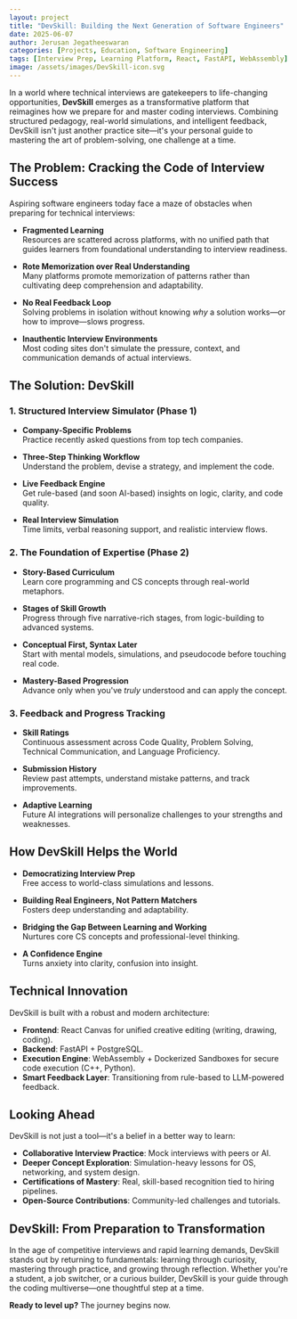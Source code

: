 ```yaml
---
layout: project
title: "DevSkill: Building the Next Generation of Software Engineers"
date: 2025-06-07
author: Jerusan Jegatheeswaran
categories: [Projects, Education, Software Engineering]
tags: [Interview Prep, Learning Platform, React, FastAPI, WebAssembly]
image: /assets/images/DevSkill-icon.svg
---
```


In a world where technical interviews are gatekeepers to life-changing opportunities, **DevSkill** emerges as a transformative platform that reimagines how we prepare for and master coding interviews. Combining structured pedagogy, real-world simulations, and intelligent feedback, DevSkill isn't just another practice site—it's your personal guide to mastering the art of problem-solving, one challenge at a time.

## The Problem: Cracking the Code of Interview Success

Aspiring software engineers today face a maze of obstacles when preparing for technical interviews:

- **Fragmented Learning**  
  Resources are scattered across platforms, with no unified path that guides learners from foundational understanding to interview readiness.

- **Rote Memorization over Real Understanding**  
  Many platforms promote memorization of patterns rather than cultivating deep comprehension and adaptability.

- **No Real Feedback Loop**  
  Solving problems in isolation without knowing *why* a solution works—or how to improve—slows progress.

- **Inauthentic Interview Environments**  
  Most coding sites don't simulate the pressure, context, and communication demands of actual interviews.

## The Solution: DevSkill

### 1. Structured Interview Simulator (Phase 1)

- **Company-Specific Problems**  
  Practice recently asked questions from top tech companies.

- **Three-Step Thinking Workflow**  
  Understand the problem, devise a strategy, and implement the code.

- **Live Feedback Engine**  
  Get rule-based (and soon AI-based) insights on logic, clarity, and code quality.

- **Real Interview Simulation**  
  Time limits, verbal reasoning support, and realistic interview flows.

### 2. The Foundation of Expertise (Phase 2)

- **Story-Based Curriculum**  
  Learn core programming and CS concepts through real-world metaphors.

- **Stages of Skill Growth**  
  Progress through five narrative-rich stages, from logic-building to advanced systems.

- **Conceptual First, Syntax Later**  
  Start with mental models, simulations, and pseudocode before touching real code.

- **Mastery-Based Progression**  
  Advance only when you've *truly* understood and can apply the concept.

### 3. Feedback and Progress Tracking

- **Skill Ratings**  
  Continuous assessment across Code Quality, Problem Solving, Technical Communication, and Language Proficiency.

- **Submission History**  
  Review past attempts, understand mistake patterns, and track improvements.

- **Adaptive Learning**  
  Future AI integrations will personalize challenges to your strengths and weaknesses.

## How DevSkill Helps the World

- **Democratizing Interview Prep**  
  Free access to world-class simulations and lessons.

- **Building Real Engineers, Not Pattern Matchers**  
  Fosters deep understanding and adaptability.

- **Bridging the Gap Between Learning and Working**  
  Nurtures core CS concepts and professional-level thinking.

- **A Confidence Engine**  
  Turns anxiety into clarity, confusion into insight.

## Technical Innovation

DevSkill is built with a robust and modern architecture:

- **Frontend**: React Canvas for unified creative editing (writing, drawing, coding).
- **Backend**: FastAPI + PostgreSQL.
- **Execution Engine**: WebAssembly + Dockerized Sandboxes for secure code execution (C++, Python).
- **Smart Feedback Layer**: Transitioning from rule-based to LLM-powered feedback.

## Looking Ahead

DevSkill is not just a tool—it's a belief in a better way to learn:

- **Collaborative Interview Practice**: Mock interviews with peers or AI.
- **Deeper Concept Exploration**: Simulation-heavy lessons for OS, networking, and system design.
- **Certifications of Mastery**: Real, skill-based recognition tied to hiring pipelines.
- **Open-Source Contributions**: Community-led challenges and tutorials.

## DevSkill: From Preparation to Transformation

In the age of competitive interviews and rapid learning demands, DevSkill stands out by returning to fundamentals: learning through curiosity, mastering through practice, and growing through reflection. Whether you're a student, a job switcher, or a curious builder, DevSkill is your guide through the coding multiverse—one thoughtful step at a time.

**Ready to level up?** The journey begins now. 